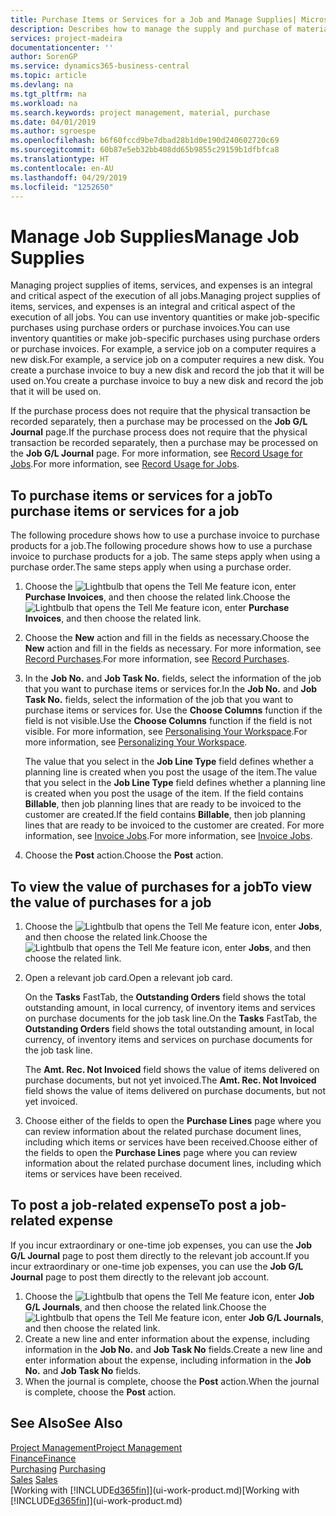 ```yaml
---
title: Purchase Items or Services for a Job and Manage Supplies| Microsoft Docs
description: Describes how to manage the supply and purchase of material and services to jobs.
services: project-madeira
documentationcenter: ''
author: SorenGP
ms.service: dynamics365-business-central
ms.topic: article
ms.devlang: na
ms.tgt_pltfrm: na
ms.workload: na
ms.search.keywords: project management, material, purchase
ms.date: 04/01/2019
ms.author: sgroespe
ms.openlocfilehash: b6f60fccd9be7dbad28b1d0e190d240602720c69
ms.sourcegitcommit: 60b87e5eb32bb408dd65b9855c29159b1dfbfca8
ms.translationtype: HT
ms.contentlocale: en-AU
ms.lasthandoff: 04/29/2019
ms.locfileid: "1252650"
---
```

# <a name="manage-job-supplies"></a><span data-ttu-id="dec24-103">Manage Job Supplies</span><span class="sxs-lookup"><span data-stu-id="dec24-103">Manage Job Supplies</span></span>
<span data-ttu-id="dec24-104">Managing project supplies of items, services, and expenses is an integral and critical aspect of the execution of all jobs.</span><span class="sxs-lookup"><span data-stu-id="dec24-104">Managing project supplies of items, services, and expenses is an integral and critical aspect of the execution of all jobs.</span></span> <span data-ttu-id="dec24-105">You can use inventory quantities or make job-specific purchases using purchase orders or purchase invoices.</span><span class="sxs-lookup"><span data-stu-id="dec24-105">You can use inventory quantities or make job-specific purchases using purchase orders or purchase invoices.</span></span> <span data-ttu-id="dec24-106">For example, a service job on a computer requires a new disk.</span><span class="sxs-lookup"><span data-stu-id="dec24-106">For example, a service job on a computer requires a new disk.</span></span> <span data-ttu-id="dec24-107">You create a purchase invoice to buy a new disk and record the job that it will be used on.</span><span class="sxs-lookup"><span data-stu-id="dec24-107">You create a purchase invoice to buy a new disk and record the job that it will be used on.</span></span>

<span data-ttu-id="dec24-108">If the purchase process does not require that the physical transaction be recorded separately, then a purchase may be processed on the **Job G/L Journal** page.</span><span class="sxs-lookup"><span data-stu-id="dec24-108">If the purchase process does not require that the physical transaction be recorded separately, then a purchase may be processed on the **Job G/L Journal** page.</span></span> <span data-ttu-id="dec24-109">For more information, see [Record Usage for Jobs](projects-how-record-job-usage.md).</span><span class="sxs-lookup"><span data-stu-id="dec24-109">For more information, see [Record Usage for Jobs](projects-how-record-job-usage.md).</span></span>

## <a name="to-purchase-items-or-services-for-a-job"></a><span data-ttu-id="dec24-110">To purchase items or services for a job</span><span class="sxs-lookup"><span data-stu-id="dec24-110">To purchase items or services for a job</span></span>
<span data-ttu-id="dec24-111">The following procedure shows how to use a purchase invoice to purchase products for a job.</span><span class="sxs-lookup"><span data-stu-id="dec24-111">The following procedure shows how to use a purchase invoice to purchase products for a job.</span></span> <span data-ttu-id="dec24-112">The same steps apply when using a purchase order.</span><span class="sxs-lookup"><span data-stu-id="dec24-112">The same steps apply when using a purchase order.</span></span>  

1. <span data-ttu-id="dec24-113">Choose the ![Lightbulb that opens the Tell Me feature](media/ui-search/search_small.png "Tell me what you want to do") icon, enter **Purchase Invoices**, and then choose the related link.</span><span class="sxs-lookup"><span data-stu-id="dec24-113">Choose the ![Lightbulb that opens the Tell Me feature](media/ui-search/search_small.png "Tell me what you want to do") icon, enter **Purchase Invoices**, and then choose the related link.</span></span>  
2. <span data-ttu-id="dec24-114">Choose the **New** action and fill in the fields as necessary.</span><span class="sxs-lookup"><span data-stu-id="dec24-114">Choose the **New** action and fill in the fields as necessary.</span></span> <span data-ttu-id="dec24-115">For more information, see [Record Purchases](purchasing-how-record-purchases.md).</span><span class="sxs-lookup"><span data-stu-id="dec24-115">For more information, see [Record Purchases](purchasing-how-record-purchases.md).</span></span>
3. <span data-ttu-id="dec24-116">In the **Job No.** and **Job Task No.** fields, select the information of the job that you want to purchase items or services for.</span><span class="sxs-lookup"><span data-stu-id="dec24-116">In the **Job No.** and **Job Task No.** fields, select the information of the job that you want to purchase items or services for.</span></span> <span data-ttu-id="dec24-117">Use the **Choose Columns** function if the field is not visible.</span><span class="sxs-lookup"><span data-stu-id="dec24-117">Use the **Choose Columns** function if the field is not visible.</span></span> <span data-ttu-id="dec24-118">For more information, see [Personalising Your Workspace](ui-personalization-user.md).</span><span class="sxs-lookup"><span data-stu-id="dec24-118">For more information, see [Personalizing Your Workspace](ui-personalization-user.md).</span></span>

    <span data-ttu-id="dec24-119">The value that you select in the **Job Line Type** field defines whether a planning line is created when you post the usage of the item.</span><span class="sxs-lookup"><span data-stu-id="dec24-119">The value that you select in the **Job Line Type** field defines whether a planning line is created when you post the usage of the item.</span></span> <span data-ttu-id="dec24-120">If the field contains **Billable**, then job planning lines that are ready to be invoiced to the customer are created.</span><span class="sxs-lookup"><span data-stu-id="dec24-120">If the field contains **Billable**, then job planning lines that are ready to be invoiced to the customer are created.</span></span> <span data-ttu-id="dec24-121">For more information, see [Invoice Jobs](projects-how-invoice-jobs.md).</span><span class="sxs-lookup"><span data-stu-id="dec24-121">For more information, see [Invoice Jobs](projects-how-invoice-jobs.md).</span></span>
4. <span data-ttu-id="dec24-122">Choose the **Post** action.</span><span class="sxs-lookup"><span data-stu-id="dec24-122">Choose the **Post** action.</span></span>

## <a name="to-view-the-value-of-purchases-for-a-job"></a><span data-ttu-id="dec24-123">To view the value of purchases for a job</span><span class="sxs-lookup"><span data-stu-id="dec24-123">To view the value of purchases for a job</span></span>
1. <span data-ttu-id="dec24-124">Choose the ![Lightbulb that opens the Tell Me feature](media/ui-search/search_small.png "Tell me what you want to do") icon, enter **Jobs**, and then choose the related link.</span><span class="sxs-lookup"><span data-stu-id="dec24-124">Choose the ![Lightbulb that opens the Tell Me feature](media/ui-search/search_small.png "Tell me what you want to do") icon, enter **Jobs**, and then choose the related link.</span></span>
2. <span data-ttu-id="dec24-125">Open a relevant job card.</span><span class="sxs-lookup"><span data-stu-id="dec24-125">Open a relevant job card.</span></span>

    <span data-ttu-id="dec24-126">On the **Tasks** FastTab, the **Outstanding Orders** field shows the total outstanding amount, in local currency, of inventory items and services on purchase documents for the job task line.</span><span class="sxs-lookup"><span data-stu-id="dec24-126">On the **Tasks** FastTab, the **Outstanding Orders** field shows the total outstanding amount, in local currency, of inventory items and services on purchase documents for the job task line.</span></span>  

    <span data-ttu-id="dec24-127">The **Amt. Rec. Not Invoiced** field shows the value of items delivered on purchase documents, but not yet invoiced.</span><span class="sxs-lookup"><span data-stu-id="dec24-127">The **Amt. Rec. Not Invoiced** field shows the value of items delivered on purchase documents, but not yet invoiced.</span></span>  
3. <span data-ttu-id="dec24-128">Choose either of the fields to open the **Purchase Lines** page where you can review information about the related purchase document lines, including which items or services have been received.</span><span class="sxs-lookup"><span data-stu-id="dec24-128">Choose either of the fields to open the **Purchase Lines** page where you can review information about the related purchase document lines, including which items or services have been received.</span></span>

## <a name="to-post-a-job-related-expense"></a><span data-ttu-id="dec24-129">To post a job-related expense</span><span class="sxs-lookup"><span data-stu-id="dec24-129">To post a job-related expense</span></span>
<span data-ttu-id="dec24-130">If you incur extraordinary or one-time job expenses, you can use the **Job G/L Journal** page to post them directly to the relevant job account.</span><span class="sxs-lookup"><span data-stu-id="dec24-130">If you incur extraordinary or one-time job expenses, you can use the **Job G/L Journal** page to post them directly to the relevant job account.</span></span>

1. <span data-ttu-id="dec24-131">Choose the ![Lightbulb that opens the Tell Me feature](media/ui-search/search_small.png "Tell me what you want to do") icon, enter **Job G/L Journals**, and then choose the related link.</span><span class="sxs-lookup"><span data-stu-id="dec24-131">Choose the ![Lightbulb that opens the Tell Me feature](media/ui-search/search_small.png "Tell me what you want to do") icon, enter **Job G/L Journals**, and then choose the related link.</span></span>  
2. <span data-ttu-id="dec24-132">Create a new line and enter information about the expense, including information in the **Job No.** and **Job Task No** fields.</span><span class="sxs-lookup"><span data-stu-id="dec24-132">Create a new line and enter information about the expense, including information in the **Job No.** and **Job Task No** fields.</span></span>  
3. <span data-ttu-id="dec24-133">When the journal is complete, choose the **Post** action.</span><span class="sxs-lookup"><span data-stu-id="dec24-133">When the journal is complete, choose the **Post** action.</span></span>

## <a name="see-also"></a><span data-ttu-id="dec24-134">See Also</span><span class="sxs-lookup"><span data-stu-id="dec24-134">See Also</span></span>
[<span data-ttu-id="dec24-135">Project Management</span><span class="sxs-lookup"><span data-stu-id="dec24-135">Project Management</span></span>](projects-manage-projects.md)  
[<span data-ttu-id="dec24-136">Finance</span><span class="sxs-lookup"><span data-stu-id="dec24-136">Finance</span></span>](finance.md)  
<span data-ttu-id="dec24-137">[Purchasing](purchasing-manage-purchasing.md)       </span><span class="sxs-lookup"><span data-stu-id="dec24-137">[Purchasing](purchasing-manage-purchasing.md)       </span></span>  
<span data-ttu-id="dec24-138">[Sales](sales-manage-sales.md)    </span><span class="sxs-lookup"><span data-stu-id="dec24-138">[Sales](sales-manage-sales.md)    </span></span>  
<span data-ttu-id="dec24-139">[Working with [!INCLUDE[d365fin](includes/d365fin_md.md)]](ui-work-product.md)</span><span class="sxs-lookup"><span data-stu-id="dec24-139">[Working with [!INCLUDE[d365fin](includes/d365fin_md.md)]](ui-work-product.md)</span></span>  
